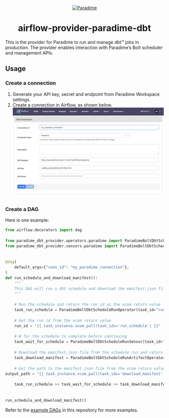 <p align="center">
  <a href="https://www.paradime.io">
        <img alt="Paradime" src="https://app.paradime.io/logo192.png" width="60" />
    </a>
</p>

<h1 align="center">
  airflow-provider-paradime-dbt
</h1>


This is the provider for Paradime to run and manage dbt™ jobs in production. The provider enables interaction with Paradime’s Bolt scheduler and management APIs.

## Usage

### Create a connection
1. Generate your API key, secret and endpoint from Paradime Workspace settings.
2. Create a connection in Airflow, as shown below.
![Create a connection](./images/connection.png)

### Create a DAG

Here is one example:
```py
from airflow.decorators import dag

from paradime_dbt_provider.operators.paradime import ParadimeBoltDbtScheduleRunArtifactOperator, ParadimeBoltDbtScheduleRunOperator
from paradime_dbt_provider.sensors.paradime import ParadimeBoltDbtScheduleRunSensor


@dag(
    default_args={"conn_id": "my_paradime_connection"},
)
def run_schedule_and_download_manifest():
    """
    This DAG will run a dbt schedule and download the manifest.json file from the schedule run.
    """

    # Run the schedule and return the run id as the xcom return value
    task_run_schedule = ParadimeBoltDbtScheduleRunOperator(task_id="run_schedule", schedule_name="your_schedule_name")  # Update this to your schedule name

    # Get the run id from the xcom return value
    run_id = "{{ task_instance.xcom_pull(task_ids='run_schedule') }}"

    # W for the schedule to complete before continuing
    task_wait_for_schedule = ParadimeBoltDbtScheduleRunSensor(task_id="wait_for_schedule", run_id=run_id)

    # Download the manifest.json file from the schedule run and return the path as the xcom return value
    task_download_manifest = ParadimeBoltDbtScheduleRunArtifactOperator(task_id="download_manifest", run_id=run_id, artifact_path="target/manifest.json")

    # Get the path to the manifest.json file from the xcom return value
output_path = "{{ task_instance.xcom_pull(task_ids='download_manifest') }}"

    task_run_schedule >> task_wait_for_schedule >> task_download_manifest


run_schedule_and_download_manifest()

```

Refer to the [example DAGs](./example_dags) in this repository for more examples.